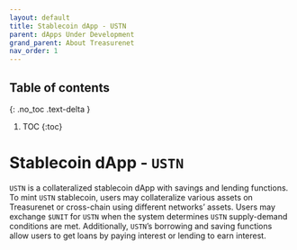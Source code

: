 ```yaml
---
layout: default
title: Stablecoin dApp - USTN
parent: dApps Under Development
grand_parent: About Treasurenet
nav_order: 1
---
```


## Table of contents
{: .no_toc .text-delta }

1. TOC
{:toc}


# Stablecoin dApp - `USTN`

`USTN` is a collateralized stablecoin dApp with savings and lending functions. To mint `USTN` stablecoin, users may collateralize various assets on Treasurenet or cross-chain using different networks’ assets. Users may exchange `$UNIT` for `USTN` when the system determines `USTN` supply-demand conditions are met. Additionally, `USTN`’s borrowing and saving functions allow users to get loans by paying interest or lending to earn interest.
